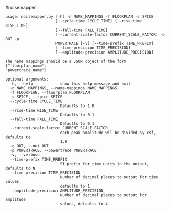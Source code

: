 #noisemapper

    usage: noisemapper.py [-h] -n NAME_MAPPINGS -f FLOORPLAN -s SPICE
                          [--cycle-time CYCLE_TIME] [--rise-time RISE_TIME]
                          [--fall-time FALL_TIME]
                          [--current-scale-factor CURRENT_SCALE_FACTOR] -o OUT -p
                          POWERTRACE [-v] [--time-prefix TIME_PREFIX]
                          [--time-precision TIME_PRECISION]
                          [--amplitude-precision AMPLITUDE_PRECISION]

    The name mappings should be a JSON object of the form {"floorplan_name":
    "powertrace_name"}

    optional arguments:
      -h, --help            show this help message and exit
      -n NAME_MAPPINGS, --name-mappings NAME_MAPPINGS
      -f FLOORPLAN, --floorplan FLOORPLAN
      -s SPICE, --spice SPICE
      --cycle-time CYCLE_TIME
                            Defaults to 1.0
      --rise-time RISE_TIME
                            Defaults to 0.1
      --fall-time FALL_TIME
                            Defaults to 0.1
      --current-scale-factor CURRENT_SCALE_FACTOR
                            each peak amplitude wil be divided by csf, defaults to
                            1.0
      -o OUT, --out OUT
      -p POWERTRACE, --powertrace POWERTRACE
      -v, --verbose
      --time-prefix TIME_PREFIX
                            SI prefix for time units in the output, defaults to N
      --time-precision TIME_PRECISION
                            Number of decimal places to output for time values,
                            defaults to 1
      --amplitude-precision AMPLITUDE_PRECISION
                            Number of decimal places to output for amplitude
                            values, defaults to 4
